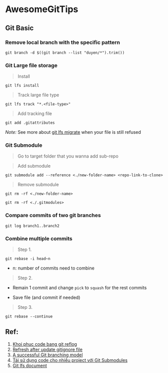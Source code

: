 # AwesomeGitTips

## Git Basic
### Remove local branch with the specific pattern

```
git branch -d $((git branch --list "duyen/*").trim())
```

### Git Large file storage 

> Install
```
git lfs install
```

> Track large file type
```
git lfs track "*.<file-type>"
```

> Add tracking file
```
git add .gitattributes
```
_Note:_ See more about [git lfs migrate](https://github.com/git-lfs/git-lfs/blob/main/docs/man/git-lfs-migrate.adoc?utm_source=gitlfs_site&utm_medium=doc_man_migrate_link&utm_campaign=gitlfs) when your file is still refused


### Git Submodule

> Go to target folder that you wanna add sub-repo

> Add submodule 
```
git submodule add --reference <./new-folder-name> <repo-link-to-clone>
```
> Remove submodule

```
git rm -rf <./new-folder-name>
```
```
git rm -rf <./.gitmodules>
```

### Compare commits of two git branches

```
git log branch1..branch2
```

### Combine multiple commits

> Step 1. 
```
git rebase -i head~n
```
- n: number of commits need to combine

> Step 2.

- Remain 1 commit and change `pick` to `squash` for the rest commits

- Save file (and commit if needed)

> Step 3.
```
git rebase --continue
```



## Ref:
1. [Khoi phuc code bang git reflog](https://tuanndl.com/post/khoi_phuc_code_bang_git_reflog)
2. [Refresh after update gitignore file](https://shrestharohit.com.np/file-added-to-gitignore-still-showing-in-untracked-list/)
3. [A successful Git branching model](https://nvie.com/posts/a-successful-git-branching-model/)
4. [Tái sử dụng code cho nhiều project với Git Submodules](https://techmaster.vn/posts/36659/tai-su-dung-code-cho-nhieu-project-voi-git-submodules#:~:text=Git%20Submodules%20cho%20ph%C3%A9p%20t%E1%BA%A1o,d%E1%BB%A5ng%20theo%20d%E1%BA%A1ng%20Sub%20module)
5. [Git lfs document](https://git-lfs.com/)
